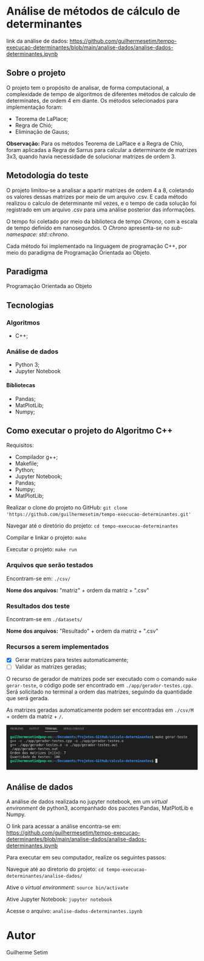 # Análise de métodos de cálculo de determinantes

link da análise de dados: https://github.com/guilhermesetim/tempo-execucao-determinantes/blob/main/analise-dados/analise-dados-determinantes.ipynb

## Sobre o projeto

O projeto tem o propósito de analisar, de forma computacional, a complexidade de tempo de algoritmos de diferentes métodos de calculo de determinates, de ordem 4 em diante. Os métodos selecionados para implementação foram:

- Teorema de LaPlace;
- Regra de Chió;
- Eliminação de Gauss;

**Observação:** Para os métodos Teorema de LaPlace e a Regra de Chío, foram aplicadas a Regra de Sarrus para calcular a determinante de matrizes 3x3, quando havia necessidade de solucionar matrizes de ordem 3.

## Metodologia do teste
O projeto limitou-se a analisar a apartir matrizes de ordem 4 a 8, coletando os valores dessas matrizes por meio de um arquivo .csv. E cada método realizou o calculo de determinante mil vezes, e o tempo de cada solução foi registrado em um arquivo .csv para uma análise posterior das informações.

O tempo foi coletado por meio da biblioteca de tempo *Chrono*, com a escala de tempo definido em nanosegundos. O *Chrono* apresenta-se no *sub-namespace: std::chrono*.

Cada método foi implementado na linguagem de programação C++, por meio do paradigma de Programação Orientada ao Objeto.

## Paradigma
Programação Orientada ao Objeto

## Tecnologias

### Algoritmos
- C++;

### Análise de dados
- Python 3;
- Jupyter Notebook

#### Bibliotecas
- Pandas;
- MatPlotLib;
- Numpy;


## Como executar o projeto do Algoritmo C++
Requisitos:

- Compilador g++;
- Makefile;
- Python;
- Jupyter Notebook;
- Pandas;
- Numpy;
- MatPlotLib;

Realizar o clone do projeto no GitHub:
`git clone 'https://github.com/guilhermesetim/tempo-execucao-determinantes.git' `

Navegar até o diretório do projeto:
`cd tempo-execucao-determinantes`

Compilar e linkar o projeto:
`make`

Executar o projeto:
`make run`

### Arquivos que serão testados
Encontram-se em: `./csv/`

**Nome dos arquivos:** "matriz" + ordem da matriz + ".csv"

### Resultados dos teste
Encontram-se em `./datasets/`

**Nome dos arquivos:** "Resultado" + ordem da matriz + ".csv"


### Recursos a serem implementados
- [x] Gerar matrizes para testes automaticamente;
- [ ] Validar as matrizes geradas;

O recurso de gerador de matrizes pode ser executado com o comando `make gerar-teste`, o código pode ser encontrado em `./app/gerador-testes.cpp`. Será solicitado no terminal a ordem das matrizes, seguindo da quantidade que será gerada.

As matrizes geradas automaticamente podem ser encontradas em `./csv/M` + ordem da matriz + `/`.

![gerador de testes automático](assets/gerador-teste.png)

## Análise de dados
A análise de dados realizada no jupyter notebook, em um *virtual environment* de python3, acompanhado dos pacotes Pandas, MatPlotLib e Numpy.

O link para acessar a análise encontra-se em: https://github.com/guilhermesetim/tempo-execucao-determinantes/blob/main/analise-dados/analise-dados-determinantes.ipynb

Para executar em seu computador, realize os seguintes passos:

Navegue até ao diretorio do projeto: `cd tempo-execucao-determinantes/analise-dados/`

Ative o *virtual environment*: `source bin/activate`

Ative Jupyter Notebook: `jupyter notebook`

Acesse o arquivo: `analise-dados-determinantes.ipynb`


# Autor

Guilherme Setim